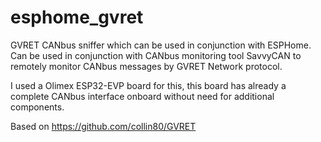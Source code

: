 # esphome_gvret
GVRET CANbus sniffer which can be used in conjunction with ESPHome. Can be used in conjunction with CANbus monitoring tool SavvyCAN to remotely monitor CANbus messages by GVRET Network protocol.

I used a Olimex ESP32-EVP board for this, this board has already a complete CANbus interface onboard without need for additional components.

Based on https://github.com/collin80/GVRET

